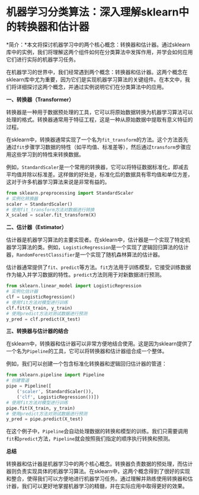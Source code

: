 # 机器学习分类算法：深入理解sklearn中的转换器和估计器

*简介：*本文将探讨机器学习中的两个核心概念：转换器和估计器。通过sklearn库中的实例，我们将理解这两个组件如何在分类算法中发挥作用，并学会如何应用它们进行实际的机器学习任务。

在机器学习的世界中，我们经常遇到两个概念：转换器和估计器。这两个概念在sklearn库中尤为重要，因为它们是实现机器学习算法的关键组件。在本文中，我们将详细探讨这两个概念，并通过实例说明它们在分类算法中的应用。

**一、转换器（Transformer）**

转换器是一种用于数据预处理的工具，它可以将原始数据转换为机器学习算法可以处理的格式。转换器通常用于特征工程，这是一种从原始数据中提取有意义特征的过程。

在sklearn中，转换器通常实现了一个名为`fit_transform`的方法。这个方法首先通过`fit`步骤学习数据的特性（如平均值、标准差等），然后通过`transform`步骤应用这些学习到的特性来转换数据。

例如，`StandardScaler`是一个常用的转换器，它可以将特征数据标准化，即减去平均值并除以标准差。这样做的好处是，标准化后的数据具有零均值和单位方差，这对于许多机器学习算法来说是非常有益的。

```python
from sklearn.preprocessing import StandardScaler
# 实例化转换器
scaler = StandardScaler()
# 使用fit_transform方法对数据进行转换
X_scaled = scaler.fit_transform(X)
```

**二、估计器（Estimator）**

估计器是机器学习算法的主要实现者。在sklearn中，估计器是一个实现了特定机器学习算法的类。例如，`LogisticRegression`是一个实现了逻辑回归算法的估计器，`RandomForestClassifier`是一个实现了随机森林算法的估计器。

估计器通常提供了`fit`、`predict`等方法。`fit`方法用于训练模型，它接受训练数据作为输入并学习数据的特性。`predict`方法则用于对新数据进行预测。

```python
from sklearn.linear_model import LogisticRegression
# 实例化估计器
clf = LogisticRegression()
# 使用fit方法对模型进行训练
clf.fit(X_train, y_train)
# 使用predict方法对测试数据进行预测
y_pred = clf.predict(X_test)
```

**三、转换器与估计器的结合**

在sklearn中，转换器和估计器可以非常方便地结合使用。这是因为sklearn提供了一个名为`Pipeline`的工具，它可以将转换器和估计器组合成一个整体。

例如，我们可以创建一个包含标准化转换器和逻辑回归估计器的管道：

```python
from sklearn.pipeline import Pipeline
# 创建管道
pipe = Pipeline([
    ('scaler', StandardScaler()),
    ('clf', LogisticRegression())])
# 使用fit方法对模型进行训练
pipe.fit(X_train, y_train)
# 使用predict方法对测试数据进行预测
y_pred = pipe.predict(X_test)
```

在这个例子中，`Pipeline`会自动处理数据的转换和模型的训练。我们只需要调用`fit`和`predict`方法，`Pipeline`就会按照我们指定的顺序执行转换和预测。

**总结**

转换器和估计器是机器学习中的两个核心概念。转换器负责数据的预处理，而估计器则负责实现具体的机器学习算法。在sklearn中，这两个概念得到了很好的实现和整合，使得我们可以方便地进行机器学习任务。通过理解并熟练使用转换器和估计器，我们可以更好地掌握机器学习的精髓，并在实际应用中取得更好的效果。